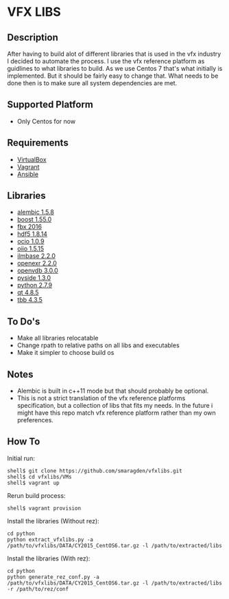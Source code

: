 VFX LIBS
========

Description
-----------

After having to build alot of different libraries that is used in the vfx industry I decided to automate the process.
I use the vfx reference platform as guidlines to what libraries to build. As we use Centos 7 that's what initially is implemented.
But it should be fairly easy to change that. What needs to be done then is to make sure all system dependencies are met.

Supported Platform
------------------
- Only Centos for now

Requirements
------------
- [VirtualBox](https://www.virtualbox.org)
- [Vagrant](http://www.vagrantup.com) 
- [Ansible](http://www.ansible.com)

Libraries
---------
- [alembic 1.5.8](https://github.com/alembic/alembic)
- [boost 1.55.0](http://www.boost.org)
- [fbx 2016](http://www.autodesk.com/products/fbx/overview)
- [hdf5 1.8.14](https://www.hdfgroup.org/HDF5/)
- [ocio 1.0.9](http://opencolorio.org)
- [oiio 1.5.15](https://sites.google.com/site/openimageio/home)
- [ilmbase 2.2.0](https://github.com/openexr/openexr)
- [openexr 2.2.0](https://github.com/openexr/openexr)
- [openvdb 3.0.0](http://www.openvdb.org)
- [pyside 1.3.0](http://www.pyside.org)
- [python 2.7.9](https://www.python.org)
- [qt 4.8.5](http://www.qt.io/developers/)
- [tbb 4.3.5](https://www.threadingbuildingblocks.org)

To Do's
-------
- Make all libraries relocatable
- Change rpath to relative paths on all libs and executables
- Make it simpler to choose build os

Notes
-----
- Alembic is built in c++11 mode but that should probably be optional.
- This is not a strict translation of the vfx reference platforms specification, but a collection of libs that fits my needs. In the future i might have this repo match vfx reference platform rather than my own preferences.

How To
------
Initial run:
```
shell$ git clone https://github.com/smaragden/vfxlibs.git
shell$ cd vfxlibs/VMs
shell$ vagrant up
```

Rerun build process:
```
shell$ vagrant provision
```

Install the libraries (Without rez):
```
cd python
python extract_vfxlibs.py -a /path/to/vfxlibs/DATA/CY2015_CentOS6.tar.gz -l /path/to/extracted/libs
```

Install the libraries (With rez):
```
cd python
python generate_rez_conf.py -a /path/to/vfxlibs/DATA/CY2015_CentOS6.tar.gz -l /path/to/extracted/libs -r /path/to/rez/conf
```